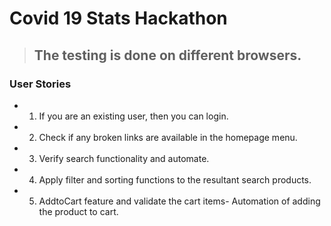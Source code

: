 # **Covid 19 Stats Hackathon**  
> ## **The testing is done on different browsers.**
### **User Stories**  
* 1. If you are an existing user, then you can login.  
* 2. Check if any broken links are available in the homepage menu.  
* 3. Verify search functionality and automate.  
* 4. Apply filter and sorting functions to the resultant search products.   
* 5. AddtoCart feature and validate the cart items- Automation of adding the product to cart.  
